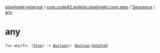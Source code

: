 [pipelinekt-external](../../index.md) / [com.code42.jenkins.pipelinekt.core.step](../index.md) / [Sequence](index.md) / [any](./any.md)

# any

`fun any(fn: (`[`Step`](../-step/index.md)`) -> `[`Boolean`](https://kotlinlang.org/api/latest/jvm/stdlib/kotlin/-boolean/index.html)`): `[`Boolean`](https://kotlinlang.org/api/latest/jvm/stdlib/kotlin/-boolean/index.html) [(source)](https://github.com/code42/pipelinekt/tree/master/core/src/main/kotlin/com/code42/jenkins/pipelinekt/core/step/Sequence.kt#L29)